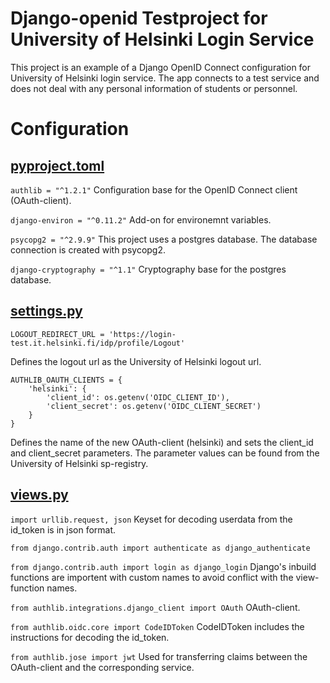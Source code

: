 # Django-openid Testproject for University of Helsinki Login Service
This project is an example of a Django OpenID Connect configuration for University of Helsinki login service. The app connects to a test service and does not deal with any personal information of students or personnel.

# Configuration

## [pyproject.toml](https://github.com/ellaverak/django-openid/blob/main/pyproject.toml)

```authlib = "^1.2.1"```
Configuration base for the OpenID Connect client (OAuth-client).

```django-environ = "^0.11.2"```
Add-on for environemnt variables.

```psycopg2 = "^2.9.9"```
This project uses a postgres database. The database connection is created with psycopg2.

```django-cryptography = "^1.1"```
Cryptography base for the postgres database.

## [settings.py](https://github.com/ellaverak/django-openid/blob/main/project/project/settings.py)

```
LOGOUT_REDIRECT_URL = 'https://login-test.it.helsinki.fi/idp/profile/Logout'
```

Defines the logout url as the University of Helsinki logout url.

```
AUTHLIB_OAUTH_CLIENTS = {
    'helsinki': {
        'client_id': os.getenv('OIDC_CLIENT_ID'),
        'client_secret': os.getenv('OIDC_CLIENT_SECRET')
    }
}
```

Defines the name of the new OAuth-client (helsinki) and sets the client_id and client_secret parameters. The parameter values can be found from the University of Helsinki sp-registry.

## [views.py](https://github.com/ellaverak/django-openid/blob/main/project/openid/views.py)

```import urllib.request, json```
Keyset for decoding userdata from the id_token is in json format.

```from django.contrib.auth import authenticate as django_authenticate```

```from django.contrib.auth import login as django_login```
Django's inbuild functions are importent with custom names to avoid conflict with the view-function names.

```from authlib.integrations.django_client import OAuth```
OAuth-client.

```from authlib.oidc.core import CodeIDToken```
CodeIDToken includes the instructions for decoding the id_token.

```from authlib.jose import jwt```
Used for transferring claims between the OAuth-client and the corresponding service.








